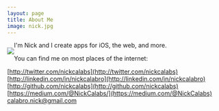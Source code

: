 ```yaml
---
layout: page
title: About Me
image: nick.jpg
---
```


<p style="float:left;"><img class="about-image" src="/img/{{ page.image }}"></p>

I'm Nick and I create apps for iOS, the web, and more. 

You can find me on most places of the internet:

[http://twitter.com/nickcalabs](http://twitter.com/nickcalabs)
[http://linkedin.com/in/nickcalabro](http://linkedin.com/in/nickcalabro)
[http://github.com/nickcalabs](http://github.com/nickcalabs)
[https://medium.com/@NickCalabs/](https://medium.com/@NickCalabs)
[calabro.nick@gmail.com](mailto:calabro.nick@gmail.com)
